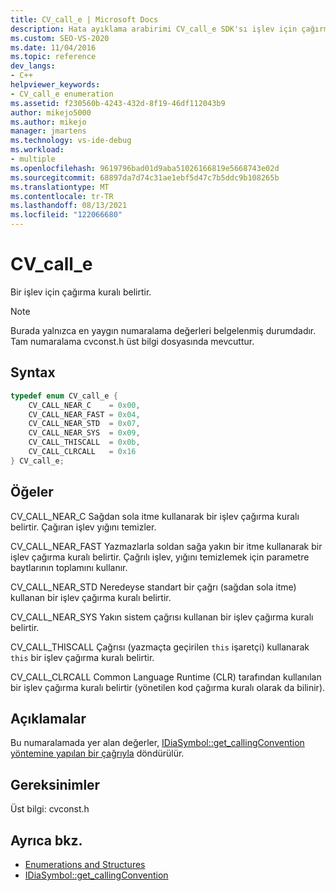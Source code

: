 ```yaml
---
title: CV_call_e | Microsoft Docs
description: Hata ayıklama arabirimi CV_call_e SDK'sı işlev için çağırma kuralı belirten enumeration türü hakkında başvuru bilgilerini almak.
ms.custom: SEO-VS-2020
ms.date: 11/04/2016
ms.topic: reference
dev_langs:
- C++
helpviewer_keywords:
- CV_call_e enumeration
ms.assetid: f230560b-4243-432d-8f19-46df112043b9
author: mikejo5000
ms.author: mikejo
manager: jmartens
ms.technology: vs-ide-debug
ms.workload:
- multiple
ms.openlocfilehash: 9619796bad01d9aba51026166819e5668743e02d
ms.sourcegitcommit: 68897da7d74c31ae1ebf5d47c7b5ddc9b108265b
ms.translationtype: MT
ms.contentlocale: tr-TR
ms.lasthandoff: 08/13/2021
ms.locfileid: "122066680"
---
```

# <a name="cv_call_e"></a>CV_call_e
Bir işlev için çağırma kuralı belirtir.

> [!NOTE]
> Burada yalnızca en yaygın numaralama değerleri belgelenmiş durumdadır. Tam numaralama cvconst.h üst bilgi dosyasında mevcuttur.

## <a name="syntax"></a>Syntax

```C++
typedef enum CV_call_e {
    CV_CALL_NEAR_C    = 0x00,
    CV_CALL_NEAR_FAST = 0x04,
    CV_CALL_NEAR_STD  = 0x07,
    CV_CALL_NEAR_SYS  = 0x09,
    CV_CALL_THISCALL  = 0x0b,
    CV_CALL_CLRCALL   = 0x16
} CV_call_e;
```

## <a name="elements"></a>Öğeler
CV_CALL_NEAR_C Sağdan sola itme kullanarak bir işlev çağırma kuralı belirtir. Çağıran işlev yığını temizler.

CV_CALL_NEAR_FAST Yazmazlarla soldan sağa yakın bir itme kullanarak bir işlev çağırma kuralı belirtir. Çağrılı işlev, yığını temizlemek için parametre baytlarının toplamını kullanır.

CV_CALL_NEAR_STD Neredeyse standart bir çağrı (sağdan sola itme) kullanan bir işlev çağırma kuralı belirtir.

CV_CALL_NEAR_SYS Yakın sistem çağrısı kullanan bir işlev çağırma kuralı belirtir.

CV_CALL_THISCALL Çağrısı (yazmaçta geçirilen `this` işaretçi) kullanarak `this` bir işlev çağırma kuralı belirtir.

CV_CALL_CLRCALL Common Language Runtime (CLR) tarafından kullanılan bir işlev çağırma kuralı belirtir (yönetilen kod çağırma kuralı olarak da bilinir).

## <a name="remarks"></a>Açıklamalar
Bu numaralamada yer alan değerler, [IDiaSymbol::get_callingConvention yöntemine yapılan bir çağrıyla](../../debugger/debug-interface-access/idiasymbol-get-callingconvention.md) döndürülür.

## <a name="requirements"></a>Gereksinimler
Üst bilgi: cvconst.h

## <a name="see-also"></a>Ayrıca bkz.
- [Enumerations and Structures](../../debugger/debug-interface-access/enumerations-and-structures.md)
- [IDiaSymbol::get_callingConvention](../../debugger/debug-interface-access/idiasymbol-get-callingconvention.md)
